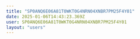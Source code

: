 ```yaml
---
title: "SP0ANQ6E06A81T0WKT0G4NRN04XNBR7PM25F4Y01"
date: 2025-01-06T14:43:23.369Z
user: SP0ANQ6E06A81T0WKT0G4NRN04XNBR7PM25F4Y01
layout: "users"
---
```

    